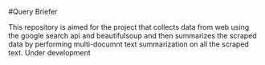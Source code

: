 #Query Briefer

This repository is aimed for the project that collects data from web using the google search api and beautifulsoup and then summarizes the scraped data by performing multi-documnt text summarization on all the scraped text. Under development

